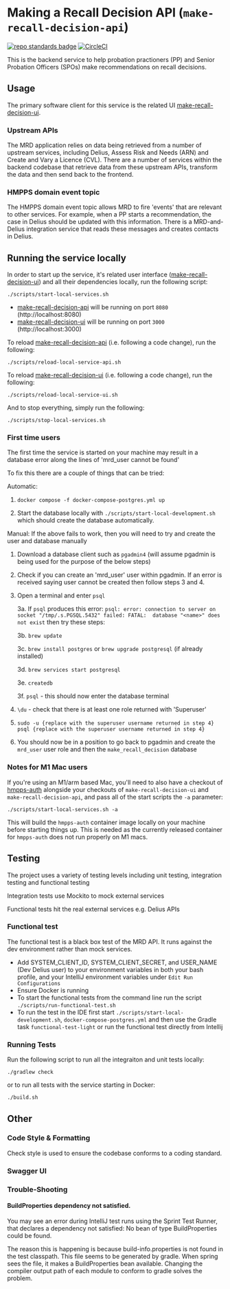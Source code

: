 # Making a Recall Decision API (`make-recall-decision-api`)

[![repo standards badge](https://img.shields.io/badge/dynamic/json?color=blue&style=for-the-badge&logo=github&label=MoJ%20Compliant&query=%24.data%5B%3F%28%40.name%20%3D%3D%20%22make-recall-decision-api%22%29%5D.status&url=https%3A%2F%2Foperations-engineering-reports.cloud-platform.service.justice.gov.uk%2Fgithub_repositories)](https://operations-engineering-reports.cloud-platform.service.justice.gov.uk/github_repositories#make-recall-decision-api)
[![CircleCI](https://circleci.com/gh/ministryofjustice/make-recall-decision-api/tree/main.svg?style=svg)](https://circleci.com/gh/ministryofjustice/make-recall-decision-api)

This is the backend service to help probation practioners (PP) and Senior Probation Officers (SPOs) make recommendations on recall decisions.

## Usage

The primary software client for this service is the related UI [make-recall-decision-ui].

### Upstream APIs

The MRD application relies on data being retrieved from a number of upstream services, including Delius, Assess Risk and Needs (ARN) and Create and Vary a Licence (CVL). 
There are a number of services within the backend codebase that retrieve data from these upstream APIs, transform the data and then send back to the frontend.

### HMPPS domain event topic

The HMPPS domain event topic allows MRD to fire 'events' that are relevant to other services. For example, when a PP starts a recommendation, the case in Delius should be updated with this information. There is a MRD-and-Delius integration service that reads these messages and creates contacts in Delius.

## Running the service locally

In order to start up the service, it's related user interface ([make-recall-decision-ui]) and all their dependencies locally, run the following script:

```
./scripts/start-local-services.sh
```

- [make-recall-decision-api] will be running on port `8080` (http://localhost:8080)
- [make-recall-decision-ui] will be running on port `3000` (http://localhost:3000)

To reload [make-recall-decision-api] (i.e. following a code change), run the following:

```
./scripts/reload-local-service-api.sh
```

To reload [make-recall-decision-ui] (i.e. following a code change), run the following:

```
./scripts/reload-local-service-ui.sh
```

And to stop everything, simply run the following:

```
./scripts/stop-local-services.sh
```

### First time users

The first time the service is started on your machine may result in a database error along the lines of 'mrd_user cannot be found'

To fix this there are a couple of things that can be tried:

Automatic:
1. ```docker compose -f docker-compose-postgres.yml up```

2. Start the database locally with ```./scripts/start-local-development.sh``` which should create the database automatically.

Manual:
If the above fails to work, then you will need to try and create the user and database manually

1. Download a database client such as `pgadmin4` (will assume pgadmin is being used for the purpose of the below steps)

2. Check if you can create an 'mrd_user' user within pgadmin. If an error is received saying user cannot be created then follow steps 3 and 4.

3. Open a terminal and enter `psql` 

    3a. If `psql` produces this error: `psql: error: connection to server on socket "/tmp/.s.PGSQL.5432" failed: FATAL:  database "<name>" does not exist` then try these steps:

    3b. `brew update`

    3c. `brew install postgres` or `brew upgrade postgresql` (if already installed)

    3d. `brew services start postgresql`

    3e. `createdb`

    3f. `psql` - this should now enter the database terminal 

4. `\du` - check that there is at least one role returned with 'Superuser'

5. `sudo -u {replace with the superuser username returned in step 4} psql {replace with the superuser username returned in step 4}`

6. You should now be in a position to go back to pgadmin and create the `mrd_user` user role and then the `make_recall_decision` database

### Notes for M1 Mac users

If you're using an M1/arm based Mac, you'll need to also have a checkout of [hmpps-auth](https://github.com/ministryofjustice/hmpps-auth) alongside your checkouts of `make-recall-decision-ui` and `make-recall-decision-api`, and pass all of the start scripts the `-a` parameter:

```
./scripts/start-local-services.sh -a
```

This will build the `hmpps-auth` container image locally on your machine before starting things up. This is needed as the currently released container for `hmpps-auth` does not run properly on M1 macs.

## Testing
The project uses a variety of testing levels including unit testing, integration testing and functional testing 

Integration tests use Mockito to mock external services

Functional tests hit the real external services e.g. Delius APIs

### Functional test

The functional test is a black box test of the MRD API. It runs against the dev environment rather than mock services.

* Add SYSTEM_CLIENT_ID, SYSTEM_CLIENT_SECRET, and USER_NAME (Dev Delius user) to your environment variables in both your bash profile, and your IntelliJ environment variables under `Edit Run Configurations`
* Ensure Docker is running
* To start the functional tests from the command line run the script `./scripts/run-functional-test.sh`
* To run the test in the IDE first start `./scripts/start-local-development.sh`, `docker-compose-postgres.yml` and then use the Gradle task `functional-test-light` or run the functional test directly from Intellij

### Running Tests

Run the following script to run all the integraiton and unit tests locally:

```
./gradlew check
```

or to run all tests with the service starting in Docker:

```
./build.sh
```

## Other 

### Code Style & Formatting

Check style is used to ensure the codebase conforms to a coding standard.

### Swagger UI

[make-recall-decision-api]: https://github.com/ministryofjustice/make-recall-decision-api
[make-recall-decision-ui]: https://github.com/ministryofjustice/make-recall-decision-ui

### Trouble-Shooting

#### BuildProperties dependency not satisfied.

You may see an error during IntelliJ test runs using the Sprint Test Runner, that declares a dependency not satisfied:
No bean of type BuildProperties could be found.

The reason this is happening is because build-info.properties is not found in the test classpath.  This file seems to be
generated by gradle.  When spring sees the file, it makes a BuildProperties bean available.  Changing the compiler output
path of each module to conform to gradle solves the problem.
